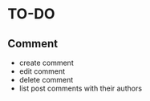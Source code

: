 # TO-DO

## Comment
- create comment
- edit comment
- delete comment
- list post comments with their authors